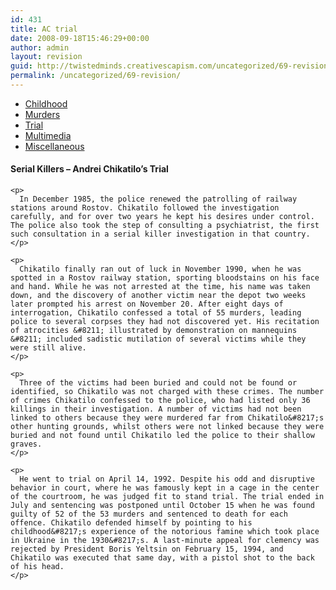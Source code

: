 ```yaml
---
id: 431
title: AC trial
date: 2008-09-18T15:46:29+00:00
author: admin
layout: revision
guid: http://twistedminds.creativescapism.com/uncategorized/69-revision/
permalink: /uncategorized/69-revision/
---
```

<p class="dropcap-first">
  <ul id="navlist">
    <li>
      <a href="/serial-killers/andrei-chikatilo/" title="Andrei Chikatilo's Childhood">Childhood</a>
    </li>
    <li>
      <a href="/serial-killers/andrei-chikatilo/AC-murders/" title="how it all began - his victims and the way he killed them">Murders</a>
    </li>
    <li id="active">
      <a href="/serial-killers/andrei-chikatilo/AC-trial/" id="current" title="After he got caught - trial">Trial</a>
    </li>
    <li>
      <a href="/serial-killers/andrei-chikatilo/AC-multimedia/" title="pictures, audio and video recordings">Multimedia</a>
    </li>
    <li>
      <a href="/serial-killers/andrei-chikatilo/AC-miscellaneous/" title="An Interesting Interview">Miscellaneous</a>
    </li>
  </ul>
  
  <div class="body">
    <h4>
      Serial Killers &#8211; Andrei Chikatilo&#8217;s Trial
    </h4>
    
    <p>
      In December 1985, the police renewed the patrolling of railway stations around Rostov. Chikatilo followed the investigation carefully, and for over two years he kept his desires under control. The police also took the step of consulting a psychiatrist, the first such consultation in a serial killer investigation in that country.
    </p>
    
    <p>
      Chikatilo finally ran out of luck in November 1990, when he was spotted in a Rostov railway station, sporting bloodstains on his face and hand. While he was not arrested at the time, his name was taken down, and the discovery of another victim near the depot two weeks later prompted his arrest on November 20. After eight days of interrogation, Chikatilo confessed a total of 55 murders, leading police to several corpses they had not discovered yet. His recitation of atrocities &#8211; illustrated by demonstration on mannequins &#8211; included sadistic mutilation of several victims while they were still alive.
    </p>
    
    <p>
      Three of the victims had been buried and could not be found or identified, so Chikatilo was not charged with these crimes. The number of crimes Chikatilo confessed to the police, who had listed only 36 killings in their investigation. A number of victims had not been linked to others because they were murdered far from Chikatilo&#8217;s other hunting grounds, whilst others were not linked because they were buried and not found until Chikatilo led the police to their shallow graves.
    </p>
    
    <p>
      He went to trial on April 14, 1992. Despite his odd and disruptive behavior in court, where he was famously kept in a cage in the center of the courtroom, he was judged fit to stand trial. The trial ended in July and sentencing was postponed until October 15 when he was found guilty of 52 of the 53 murders and sentenced to death for each offence. Chikatilo defended himself by pointing to his childhood&#8217;s experience of the notorious famine which took place in Ukraine in the 1930&#8217;s. A last-minute appeal for clemency was rejected by President Boris Yeltsin on February 15, 1994, and Chikatilo was executed that same day, with a pistol shot to the back of his head.
    </p>